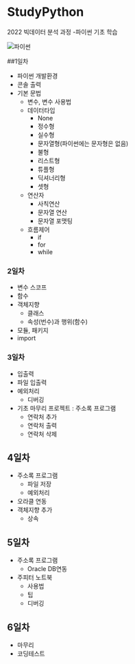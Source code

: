 # StudyPython
2022 빅데이터 분석 과정 -파이썬 기초 학습

![파이썬](./image/python_logo.png)
<!-- 
<img src='./image/python_logo.png' />  
-->

##1일차
- 파이썬 개발환경
- 콘솔 출력
- 기본 문법
    - 변수, 변수 사용법
    - 데이터타입
        - None
        - 정수형
        - 실수형
        - 문자열형(파이썬에는 문자형은 없음)
        - 불형
        - 리스트형
        - 튜플형
        - 딕셔너리형
        - 셋형
     - 연산자
        - 사칙연산
        - 문자열 연산
        - 문자열 포맷팅
    - 흐름제어
        - if
        - for
        - while

### 2일차
- 변수 스코프
- 함수
- 객체지향
    - 클래스
    - 속성(번수)과 행위(함수)
- 모듈, 패키지        
- import

### 3일차
- 입출력
- 파일 입출력
- 예외처리
    - 디버깅
- 기초 마무리 프로젝트 : 주소록 프로그램
    - 연락처 추가
    - 연락처 출력
    - 연락처 삭제

## 4일차
- 주소록 프로그램
    - 파일 저장
    - 예외처리
- 오라클 연동
- 객체지향 추가
    - 상속

## 5일차
- 주소록 프로그램
    - Oracle DB연동
- 주피터 노트북
    - 사용법
    - 팁
    - 디버깅

## 6일차
- 마무리
- 코딩테스트

